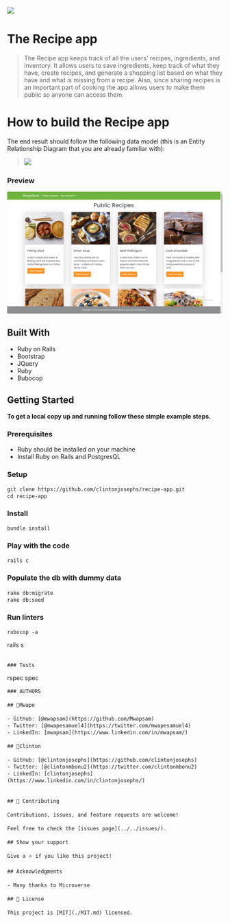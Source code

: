 ![](https://img.shields.io/badge/Microverse-blueviolet)

# The Recipe app

> The Recipe app keeps track of all the users' recipes, ingredients, and inventory. It allows users to save ingredients, keep track of what they have, create recipes, and generate a shopping list based on what they have and what is missing from a recipe. Also, since sharing recipes is an important part of cooking the app allows users to make them public so anyone can access them.


# How to build the Recipe app
The end result should follow the following data model (this is an Entity Relationship Diagram that you are already familiar with):

> ![](https://github.com/microverseinc/curriculum-rails/blob/main/recipe-app/images/recipe_app_erd.png)

### Preview

![](./app/assets/images/Screenshot.png)



## Built With

- Ruby on Rails
- Bootstrap
- JQuery
- Ruby
- Bubocop


## Getting Started

**To get a local copy up and running follow these simple example steps.**

### Prerequisites
- Ruby should be installed on your machine
- Install Ruby on Rails and PostgresQL

### Setup
```
git clone https://github.com/clintonjosephs/recipe-app.git
cd recipe-app
```
### Install
```
bundle install
```

### Play with the code
```
rails c
```

### Populate the db with dummy data
```
rake db:migrate
rake db:seed
```

### Run linters
```
rubocop -a

```
rails s
```

### Tests
```
rspec spec
```
### AUTHORS

## 👤Mwape

- GitHub: [@mwapsam](https://github.com/Mwapsam)
- Twitter: [@mwapesamuel4](https://twitter.com/mwapesamuel4)
- LinkedIn: [mwapsam](https://www.linkedin.com/in/mwapsam/)

## 👤Clinton

- GitHub: [@clintonjosephs](https://github.com/clintonjosephs)
- Twitter: [@clintonmbonu2](https://twitter.com/clintonmbonu2)
- LinkedIn: [clintonjosephs](https://www.linkedin.com/in/clintonjosephs/)


## 🤝 Contributing

Contributions, issues, and feature requests are welcome!

Feel free to check the [issues page](../../issues/).

## Show your support

Give a ⭐️ if you like this project!

## Acknowledgments

- Many thanks to Microverse

## 📝 License

This project is [MIT](./MIT.md) licensed.